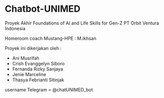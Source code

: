 # Chatbot-UNIMED

Proyek Akhir Foundations of AI and Life Skills for Gen-Z
PT Orbit Ventura Indonesia

Homeroom coach Mustang-HPE : M.ikhsan  

Proyek ini dikerjakan oleh :
- Ani Musrifah
- Crish Evanggelyn Siboro
- Fernanda Rizky Sanjaya
- Jenie Marceline
- Thasya Febrianti Sitinjak

username Telegram = @chatUNIMED_bot
